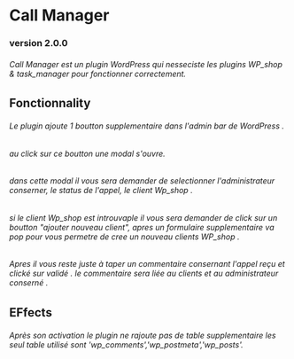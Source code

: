 # Call Manager
### version 2.0.0
###### Call Manager est un plugin WordPress qui nesseciste les plugins WP_shop & task_manager pour fonctionner correctement.

## Fonctionnality

###### Le plugin ajoute 1 boutton supplementaire dans l'admin bar de WordPress .
###### au click sur ce boutton une modal s'ouvre.
###### dans cette modal il vous sera demander de selectionner l'administrateur conserner, le status de l'appel, le client Wp_shop .
###### si le client Wp_shop est introuvaple il vous sera demander de click sur un boutton "ajouter nouveau client", apres un formulaire supplementaire va pop pour vous permetre de cree un nouveau clients WP_shop .
###### Apres il vous reste juste à taper un commentaire consernant l'appel reçu et clické sur validé . le commentaire sera liée au clients et au administrateur conserné .

## EFfects

###### Après son activation le plugin ne rajoute pas de table supplementaire les seul table utilisé sont 'wp_comments','wp_postmeta','wp_posts'.
